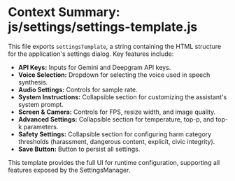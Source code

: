 # Context Summary: js/settings/settings-template.js

This file exports `settingsTemplate`, a string containing the HTML structure for the application's settings dialog. Key features include:

- **API Keys:** Inputs for Gemini and Deepgram API keys.
- **Voice Selection:** Dropdown for selecting the voice used in speech synthesis.
- **Audio Settings:** Controls for sample rate.
- **System Instructions:** Collapsible section for customizing the assistant's system prompt.
- **Screen & Camera:** Controls for FPS, resize width, and image quality.
- **Advanced Settings:** Collapsible section for temperature, top-p, and top-k parameters.
- **Safety Settings:** Collapsible section for configuring harm category thresholds (harassment, dangerous content, explicit, civic integrity).
- **Save Button:** Button to persist all settings.

This template provides the full UI for runtime configuration, supporting all features exposed by the SettingsManager.